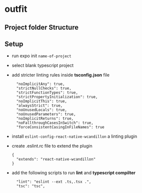 # outfit

## Project folder Structure


## Setup

- run expo init `name-of-project`
- select blank typescript project
- add stricter linting rules inside **tsconfig.json** file
  ```
    "noImplicitAny": true,
    "strictNullChecks": true,
    "strictFunctionTypes": true,
    "strictPropertyInitialization": true,
    "noImplicitThis": true,
    "alwaysStrict": true,
    "noUnusedLocals": true,
    "noUnusedParameters": true,
    "noImplicitReturns": true,
    "noFallthroughCasesInSwitch": true,
    "forceConsistentCasingInFileNames": true
  ```
- install `eslint-config-react-native-wcandillon` a linting plugin

- create .eslint.rc file to extend the plugin
  ```
  {
    "extends": "react-native-wcandillon"
  }
  ```
- add the following scripts to run **lint** and **typescript compilter**
  ```
    "lint": "eslint --ext .ts,.tsx .",
    "tsc": "tsc",
  ```


